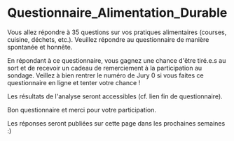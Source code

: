 # Questionnaire_Alimentation_Durable

Vous allez répondre à 35 questions sur vos pratiques alimentaires (courses, cuisine, déchets, etc.). Veuillez répondre au questionnaire de manière spontanée et honnête. 

En répondant à ce questionnaire, vous gagnez une chance d'être tiré.e.s au sort et de recevoir un cadeau de remerciement à la participation au sondage. Veillez à bien rentrer le numéro de Jury 0 si vous faites ce questionnaire en ligne et tenter votre chance ! 

Les résultats de l'analyse seront accessibles (cf. lien fin de questionnaire).

Bon questionnaire et merci pour votre participation.


Les réponses seront publiées sur cette page dans les prochaines semaines :)
